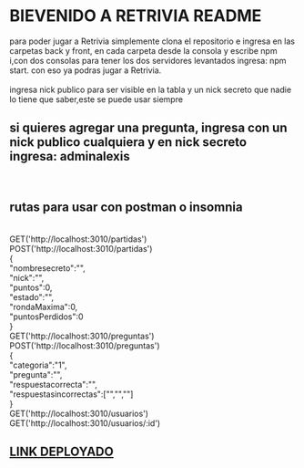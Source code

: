 <h1>BIEVENIDO A RETRIVIA README</h1>

para poder jugar a Retrivia simplemente clona el repositorio e ingresa en las carpetas back y front, en cada carpeta desde la consola y escribe npm i,con dos consolas para tener los dos servidores levantados ingresa: npm start.
con eso ya podras jugar a Retrivia.<br />
<br />
ingresa nick publico para ser visible en la tabla y un nick secreto que nadie lo tiene que saber,este se puede usar siempre<br />
<h2>si quieres agregar una pregunta, ingresa con un nick publico cualquiera y en nick secreto ingresa: adminalexis</h2><br />
<h2>rutas para usar con postman o insomnia</h2><br />
GET('http://localhost:3010/partidas')<br />
POST('http://localhost:3010/partidas')<br />
{<br />
        "nombresecreto":"",<br />
        "nick":"",<br />
        "puntos":0,<br />
        "estado":"",<br />
        "rondaMaxima":0,<br />
        "puntosPerdidos":0<br />
}<br />
GET('http://localhost:3010/preguntas')<br />
POST('http://localhost:3010/preguntas')<br />
{<br />
  "categoria":"1",<br />
	"pregunta":"",<br />
	"respuestacorrecta":"",<br />
	"respuestasincorrectas":["","",""]<br />
}<br />
GET('http://localhost:3010/usuarios')<br />
GET('http://localhost:3010/usuarios/:id')<br />
 <h2><a href="https://retrivia.herokuapp.com" _blank>LINK DEPLOYADO</a></h2>
